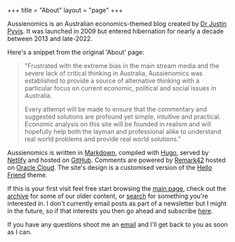 +++
title = "About"
layout = "page"
+++

Aussienomics is an Australian economics-themed blog created by [Dr Justin Pyvis](/author/justin-pyvis). It was launched in 2009 but entered hibernation for nearly a decade between 2013 and late-2022.

Here's a snippet from the original 'About' page:

> "Frustrated with the extreme bias in the main stream media and the severe lack of critical thinking in Australia, Aussienomics was established to provide a source of alternative thinking with a particular focus on current economic, political and social issues in Australia.
> 
> Every attempt will be made to ensure that the commentary and suggested solutions are profound yet simple, intuitive and practical. Economic analysis on this site will be founded in realism and will hopefully help both the layman and professional alike to understand real world problems and provide real world solutions."

Aussienomics is written in [Markdown](https://en.wikipedia.org/wiki/Markdown), compiled with [Hugo](https://gohugo.io/), served by [Netlify](https://www.netlify.com/) and hosted on [GitHub](https://github.com/Justinomics/Aussienomics). Comments are powered by [Remark42](https://github.com/umputun/remark42) hosted on [Oracle Cloud](https://cloud.oracle.com/). The site's design is a customised version of the [Hello Friend](https://github.com/panr/hugo-theme-hello-friend) theme.

If this is your first visit feel free start browsing the [main page](/), check out the [archive](/archive) for some of our older content, or [search](/search) for something you're interested in. I don't currently email posts as part of a newsletter but I might in the future, so if that interests you then go ahead and subscribe [here](/subscribe).

If you have any questions shoot me an [email](mailto:justin@aussienomics.com) and I'll get back to you as soon as I can.